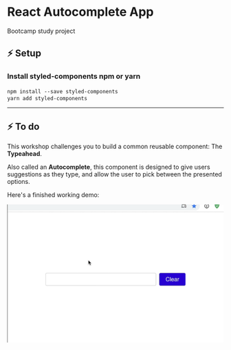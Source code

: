 # React Autocomplete App 
Bootcamp study project

## ⚡ Setup

### Install styled-components npm or yarn
```
npm install --save styled-components
yarn add styled-components
```

---

## ⚡ To do

This workshop challenges you to build a common reusable component: The **Typeahead**.

Also called an **Autocomplete**, this component is designed to give users suggestions as they type, and allow the user to pick between the presented options.

Here's a finished working demo:

![working demo](./assets/typeahead-mouse-demo.gif)

